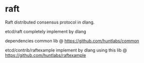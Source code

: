 # raft
Raft distributed consensus protocol in dlang.

etcd/raft completely implement by dlang 

dependencies common lib @ https://github.com/huntlabs/common

etcd/contrib/raftexample implement by dlang using this lib @ https://github.com/huntlabs/raftexample
